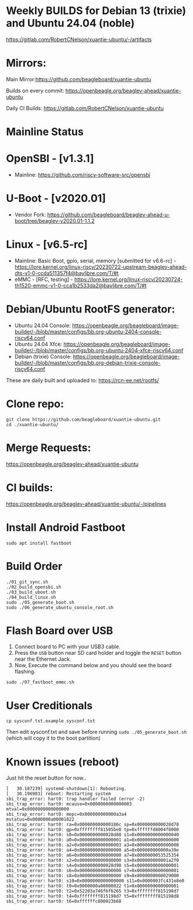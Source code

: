 # Weekly BUILDS for Debian 13 (trixie) and Ubuntu 24.04 (noble)

https://gitlab.com/RobertCNelson/xuantie-ubuntu/-/artifacts

# Mirrors:

Main Mirror:https://github.com/beagleboard/xuantie-ubuntu

Builds on every commit: https://openbeagle.org/beaglev-ahead/xuantie-ubuntu

Daily CI Builds: https://gitlab.com/RobertCNelson/xuantie-ubuntu


# Mainline Status

# OpenSBI - [v1.3.1]
- Mainline: https://github.com/riscv-software-src/opensbi

# U-Boot - [v2020.01]
- Vendor Fork: https://github.com/beagleboard/beaglev-ahead-u-boot/tree/beaglev-v2020.01-1.1.2

# Linux - [v6.5-rc]
- Mainline: Basic Boot, gpio, serial, memory [submitted for v6.6-rc] - https://lore.kernel.org/linux-riscv/20230722-upstream-beaglev-ahead-dts-v1-0-ccda511357f4@baylibre.com/T/#t
- eMMC - [RFC, testing] - https://lore.kernel.org/linux-riscv/20230724-th1520-emmc-v1-0-cca1b2533da2@baylibre.com/T/#t

# Debian/Ubuntu RootFS generator:
- Ubuntu 24.04 Console: https://openbeagle.org/beagleboard/image-builder/-/blob/master/configs/bb.org-ubuntu-2404-console-riscv64.conf
- Ubuntu 24.04 Xfce: https://openbeagle.org/beagleboard/image-builder/-/blob/master/configs/bb.org-ubuntu-2404-xfce-riscv64.conf
- Debian (trixie) Console: https://openbeagle.org/beagleboard/image-builder/-/blob/master/configs/bb.org-debian-trixie-console-riscv64.conf

These are daily built and uploaded to: https://rcn-ee.net/rootfs/

# Clone repo:

```
git clone https://github.com/beagleboard/xuantie-ubuntu.git
cd ./xuantie-ubuntu/
```

# Merge Requests:

https://openbeagle.org/beaglev-ahead/xuantie-ubuntu

# CI builds:

https://openbeagle.org/beaglev-ahead/xuantie-ubuntu/-/pipelines

# Install Android Fastboot

```
sudo apt install fastboot
```

# Build Order

```
./01_git_sync.sh
./02_build_opensbi.sh
./03_build_uboot.sh
./04_build_linux.sh
sudo ./05_generate_boot.sh
sudo ./06_generate_ubuntu_console_root.sh
```

# Flash Board over USB

1. Connect board to PC with your USB3 cable.
2. Press the `USB` button near SD card holder and toggle the `RESET` button near the Ethernet Jack.
3. Now, Execute the command below and you should see the board flashing.


```
sudo ./07_fastboot_emmc.sh
```

# User Creditionals

```
cp sysconf.txt.example sysconf.txt
```

Then edit sysconf.txt and save before running `sudo ./05_generate_boot.sh` (which will copy it to the boot partition)

#

# Known issues (reboot)

Just hit the reset button for now..

```
[   30.187239] systemd-shutdown[1]: Rebooting.
[   30.196903] reboot: Restarting system
sbi_trap_error: hart0: trap handler failed (error -2)
sbi_trap_error: hart0: mcause=0x0000000000000003 mtval=0x0000000000000000
sbi_trap_error: hart0: mepc=0x000000000000a3a4 mstatus=0x0000000a00001822
sbi_trap_error: hart0: ra=0x000000000000186c sp=0x0000000000028d78
sbi_trap_error: hart0: gp=0xffffffff81505be8 tp=0xffffffd8004f8000
sbi_trap_error: hart0: s0=0x0000000000028d88 s1=0x0000000000000040
sbi_trap_error: hart0: a0=0x0000000000000001 a1=0x0000000000000000
sbi_trap_error: hart0: a2=0x0000000000000003 a3=0x0000000000000000
sbi_trap_error: hart0: a4=0x0000000000000000 a5=0x000000000000a39e
sbi_trap_error: hart0: a6=0x0000000000000000 a7=0x0000000053525354
sbi_trap_error: hart0: s2=0x0000000000000000 s3=0x000000000001a2f0
sbi_trap_error: hart0: s4=0x0000000000028d90 s5=0x0000000000000001
sbi_trap_error: hart0: s6=0x0000000000000000 s7=0x0000000000000001
sbi_trap_error: hart0: s8=0x0000000000000000 s9=0x0000000000029000
sbi_trap_error: hart0: s10=0x0000000000000000 s11=0x0000003fc431e8e0
sbi_trap_error: hart0: t0=0x0000000a00000822 t1=0x0000000000000001
sbi_trap_error: hart0: t2=0x52203a746f6f6265 t3=0xffffffff815198d7
sbi_trap_error: hart0: t4=0xffffffff815198d7 t5=0xffffffff815198d8
sbi_trap_error: hart0: t6=0xffffffc800023b68
```

